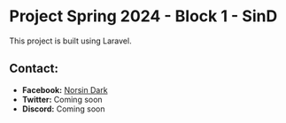 # Project Spring 2024 - Block 1 - SinD

This project is built using Laravel.

## Contact:

- **Facebook:** [Norsin Dark](https://www.facebook.com/norsindark/)
- **Twitter:** Coming soon
- **Discord:** Coming soon
